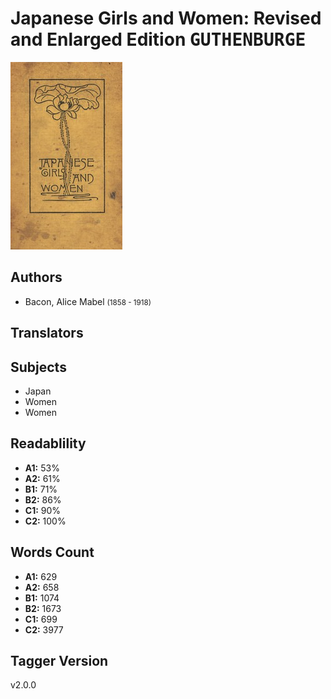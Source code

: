 # Japanese Girls and Women: Revised and Enlarged Edition <kbd>GUTHENBURGE</kbd>

![](./cover.medium.jpg "")

## Authors


 - Bacon, Alice Mabel <small>(1858 - 1918)</small>

## Translators



## Subjects


 - Japan
 - Women
 - Women

## Readablility


 - **A1:** 53%
 - **A2:** 61%
 - **B1:** 71%
 - **B2:** 86%
 - **C1:** 90%
 - **C2:** 100%

## Words Count


 - **A1:** 629
 - **A2:** 658
 - **B1:** 1074
 - **B2:** 1673
 - **C1:** 699
 - **C2:** 3977

## Tagger Version


v2.0.0
